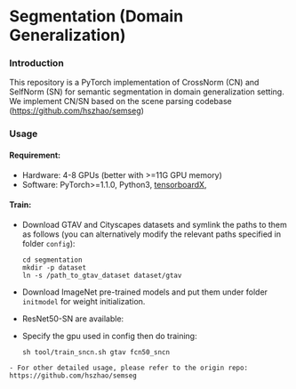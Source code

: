 # Segmentation (Domain Generalization)

### Introduction

This repository is a PyTorch implementation of CrossNorm (CN) and SelfNorm (SN) for semantic segmentation in domain generalization setting. We implement CN/SN based on the scene parsing codebase (https://github.com/hszhao/semseg)


### Usage

#### Requirement:

   - Hardware: 4-8 GPUs (better with >=11G GPU memory)
   - Software: PyTorch>=1.1.0, Python3, [tensorboardX](https://github.com/lanpa/tensorboardX), 


#### Train:

   - Download GTAV and Cityscapes datasets and symlink the paths to them as follows (you can alternatively modify the relevant paths specified in folder `config`):

     ```
     cd segmentation
     mkdir -p dataset
     ln -s /path_to_gtav_dataset dataset/gtav
     ```

   - Download ImageNet pre-trained models and put them under folder `initmodel` for weight initialization.
   - ResNet50-SN are available:

   - Specify the gpu used in config then do training:

     ```shell
     sh tool/train_sncn.sh gtav fcn50_sncn
     ```
      
    - For other detailed usage, please refer to the origin repo: https://github.com/hszhao/semseg


